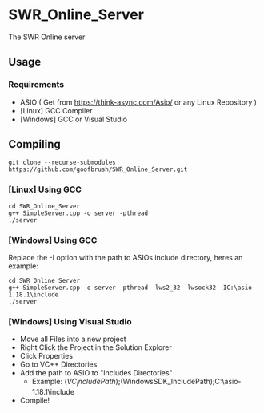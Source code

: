 # SWR_Online_Server
The SWR Online server

## Usage
### Requirements
- ASIO ( Get from https://think-async.com/Asio/ or any Linux Repository )
- [Linux] GCC Compiler
- [Windows] GCC or Visual Studio

## Compiling
```Shell
git clone --recurse-submodules https://github.com/goofbrush/SWR_Online_Server.git
```
### [Linux] Using GCC
```
cd SWR_Online_Server
g++ SimpleServer.cpp -o server -pthread
./server
```
### [Windows] Using GCC
Replace the -I option with the path to ASIOs include directory, heres an example:
```
cd SWR_Online_Server
g++ SimpleServer.cpp -o server -pthread -lws2_32 -lwsock32 -IC:\asio-1.18.1\include
./server
```

### [Windows] Using Visual Studio
- Move all Files into a new project
- Right Click the Project in the Solution Explorer
- Click Properties
- Go to VC++ Directories
- Add the path to ASIO to "Includes Directories"
  - Example: $(VC_IncludePath);$(WindowsSDK_IncludePath);C:\asio-1.18.1\include
- Compile!
